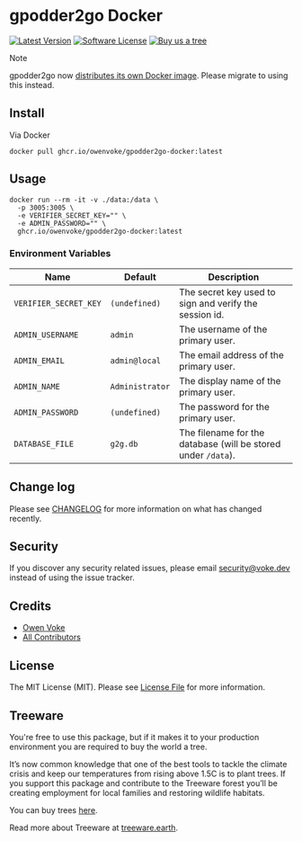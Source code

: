 # gpodder2go Docker

[![Latest Version][ico-version]][link-ghcr]
[![Software License][ico-license]](LICENSE.md)
[![Buy us a tree][ico-treeware-gifting]][link-treeware-gifting]

> [!Note]
> gpodder2go now [distributes its own Docker image](https://github.com/oxtyped/gpodder2go#docker).
> Please migrate to using this instead.

## Install

Via Docker

```shell
docker pull ghcr.io/owenvoke/gpodder2go-docker:latest
```

## Usage

```shell
docker run --rm -it -v ./data:/data \
  -p 3005:3005 \
  -e VERIFIER_SECRET_KEY="" \
  -e ADMIN_PASSWORD="" \
  ghcr.io/owenvoke/gpodder2go-docker:latest
```

### Environment Variables

| Name                  | Default         | Description                                                   |
|-----------------------|-----------------|---------------------------------------------------------------|
| `VERIFIER_SECRET_KEY` | `(undefined)`   | The secret key used to sign and verify the session id.        |
| `ADMIN_USERNAME`      | `admin`         | The username of the primary user.                             |
| `ADMIN_EMAIL`         | `admin@local`   | The email address of the primary user.                        |
| `ADMIN_NAME`          | `Administrator` | The display name of the primary user.                         |
| `ADMIN_PASSWORD`      | `(undefined)`   | The password for the primary user.                            |
| `DATABASE_FILE`       | `g2g.db`        | The filename for the database (will be stored under `/data`). |

## Change log

Please see [CHANGELOG](CHANGELOG.md) for more information on what has changed recently.

## Security

If you discover any security related issues, please email security@voke.dev instead of using the issue tracker.

## Credits

- [Owen Voke][link-author]
- [All Contributors][link-contributors]

## License

The MIT License (MIT). Please see [License File](LICENSE.md) for more information.

## Treeware

You're free to use this package, but if it makes it to your production environment you are required to buy the world a tree.

It’s now common knowledge that one of the best tools to tackle the climate crisis and keep our temperatures from rising above 1.5C is to plant trees. If you support this package and contribute to the Treeware forest you’ll be creating employment for local families and restoring wildlife habitats.

You can buy trees [here][link-treeware-gifting].

Read more about Treeware at [treeware.earth][link-treeware].

[ico-version]: https://img.shields.io/github/v/tag/owenvoke/gpodder2go-docker.svg?style=flat-square
[ico-license]: https://img.shields.io/badge/license-MIT-brightgreen.svg?style=flat-square
[ico-treeware-gifting]: https://img.shields.io/badge/Treeware-%F0%9F%8C%B3-lightgreen?style=flat-square

[link-ghcr]: https://github.com/owenvoke/gpodder2go-docker/pkgs/container/gpodder2go-docker
[link-treeware]: https://treeware.earth
[link-treeware-gifting]: https://ecologi.com/owenvoke?gift-trees
[link-author]: https://github.com/owenvoke
[link-contributors]: ../../contributors
